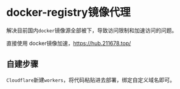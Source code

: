 # docker-registry镜像代理
解决目前国内`docker`镜像源全部被下，导致访问限制和加速访问的问题。

直接使用 docker镜像加速，https://hub.211678.top/

## 自建步骤
`Cloudflare`新建`workers`，将代码粘贴进去部署，绑定自定义域名即可。

